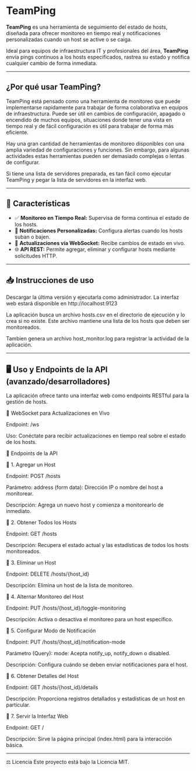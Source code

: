 # TeamPing

**TeamPing** es una herramienta de seguimiento del estado de hosts, diseñada para ofrecer monitoreo en tiempo real y notificaciones personalizadas cuando un host se active o se caiga.  

Ideal para equipos de infraestructura IT y profesionales del área, **TeamPing** envía pings continuos a los hosts especificados, rastrea su estado y notifica cualquier cambio de forma inmediata.  

---

## ¿Por qué usar TeamPing?

TeamPing está pensado como una herramienta de monitoreo que puede implementarse rapidamente para trabajar de forma colaborativa en equipos de infraestructura. Puede ser útil en cambios de configuración, apagado o encendido de muchos equipos, situaciones donde tener una vista en tiempo real y de fácil configuración es útil para trabajar de forma más eficiente.

Hay una gran cantidad de herramientas de monitoreo disponibles con una amplia variedad de configuraciones y funciones. Sin embargo, para algunas actividades estas herramientas pueden ser demasiado complejas o lentas de configurar.

Si tiene una lista de servidores preparada, es tan fácil como ejecutar TeamPing y pegar la lista de servidores en la interfaz web.

---

## 🚀 Características

- ✅ **Monitoreo en Tiempo Real:** Supervisa de forma continua el estado de los hosts.  
- 🔔 **Notificaciones Personalizadas:** Configura alertas cuando los hosts suban o bajen.  
- 🔄 **Actualizaciones vía WebSocket:** Recibe cambios de estado en vivo.  
- 🌐 **API REST:** Permite agregar, eliminar y configurar hosts mediante solicitudes HTTP.  

---
## 📥 Instrucciones de uso

Descargar la última versión y ejecutarla como administrador. La interfaz web estará disponible en http://localhost:9123

La aplicación busca un archivo hosts.csv en el directorio de ejecución y lo crea si no existe. Este archivo mantiene una lista de los hosts que deben ser monitoreados.

Tambien genera un archivo host_monitor.log para registrar la actividad de la aplicación.

---

## 🖥️ Uso y Endpoints de la API (avanzado/desarrolladores)

La aplicación ofrece tanto una interfaz web como endpoints RESTful para la gestión de hosts.

📡 WebSocket para Actualizaciones en Vivo

Endpoint: /ws

Uso: Conéctate para recibir actualizaciones en tiempo real sobre el estado de los hosts.

📌 Endpoints de la API

🔹 1. Agregar un Host

Endpoint: POST /hosts

Parámetro: address (form data): Dirección IP o nombre del host a monitorear.

Descripción: Agrega un nuevo host y comienza a monitorearlo de inmediato.

🔹 2. Obtener Todos los Hosts

Endpoint: GET /hosts

Descripción: Recupera el estado actual y las estadísticas de todos los hosts monitoreados.

🔹 3. Eliminar un Host

Endpoint: DELETE /hosts/{host_id}

Descripción: Elimina un host de la lista de monitoreo.

🔹 4. Alternar Monitoreo del Host

Endpoint: PUT /hosts/{host_id}/toggle-monitoring

Descripción: Activa o desactiva el monitoreo para un host específico.

🔹 5. Configurar Modo de Notificación

Endpoint: PUT /hosts/{host_id}/notification-mode

Parámetro (Query): mode: Acepta notify_up, notify_down o disabled.

Descripción: Configura cuándo se deben enviar notificaciones para el host.

🔹 6. Obtener Detalles del Host

Endpoint: GET /hosts/{host_id}/details

Descripción: Proporciona registros detallados y estadísticas de un host en particular.

🔹 7. Servir la Interfaz Web

Endpoint: GET /

Descripción: Sirve la página principal (index.html) para la interacción básica.

---

⚖️ Licencia
Este proyecto está bajo la Licencia MIT.
